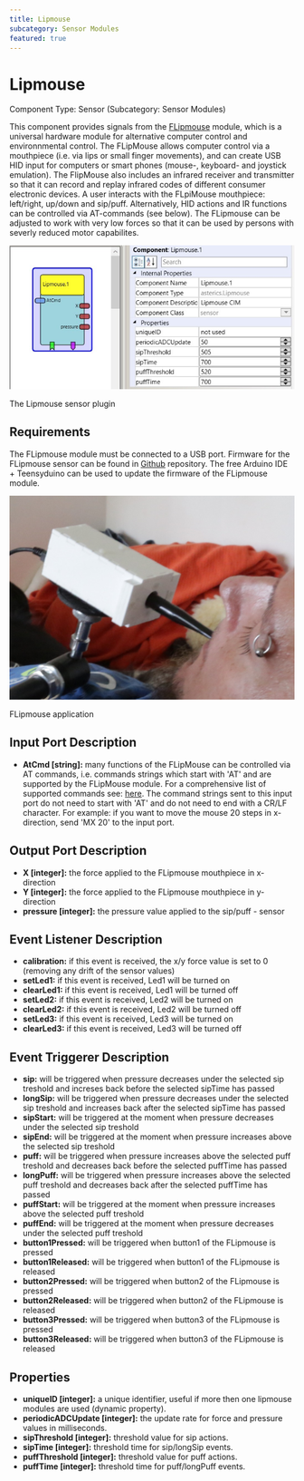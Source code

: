 ```yaml
---
title: Lipmouse
subcategory: Sensor Modules
featured: true
---
```


# Lipmouse

Component Type: Sensor (Subcategory: Sensor Modules)

This component provides signals from the [FLipmouse][1] module, which is a universal hardware module for alternative computer control and environnmental control. The FLipMouse allows computer control via a mouthpiece (i.e. via lips or small finger movements), and can create USB HID input for computers or smart phones (mouse-, keyboard- and joystick emulation). The FlipMouse also includes an infrared receiver and transmitter so that it can record and replay infrared codes of different consumer electronic devices. A user interacts with the FLpiMouse mouthpiece: left/right, up/down and sip/puff. Alternatively, HID actions and IR functions can be controlled via AT-commands (see below). The FLipmouse can be adjusted to work with very low forces so that it can be used by persons with severly reduced motor capabilites.

![Screenshot: Lipmouse plugin](./img/lipmouse.jpg "Screenshot: Lipmouse plugin")

The Lipmouse sensor plugin

## Requirements

The FLipmouse module must be connected to a USB port. Firmware for the FLipmouse sensor can be found in [Github][2] repository. The free Arduino IDE + Teensyduino can be used to update the firmware of the FLipmouse module.

![Lipmouse sensor application](./img/lipmouseapplication.jpg "Lipmouse sensor application")

FLipmouse application

## Input Port Description

- **AtCmd \[string\]:** many functions of the FLipMouse can be controlled via AT commands, i.e. commands strings which start with 'AT' and are supported by the FLipMouse module. For a comprehensive list of supported commands see: [here][3]. The command strings sent to this input port do not need to start with 'AT' and do not need to end with a CR/LF character. For example: if you want to move the mouse 20 steps in x-direction, send 'MX 20' to the input port.

## Output Port Description

- **X \[integer\]:** the force applied to the FLipmouse mouthpiece in x-direction
- **Y \[integer\]:** the force applied to the FLipmouse mouthpiece in y-direction
- **pressure \[integer\]:** the pressure value applied to the sip/puff - sensor

## Event Listener Description

- **calibration:** if this event is received, the x/y force value is set to 0 (removing any drift of the sensor values)
- **setLed1:** if this event is received, Led1 will be turned on
- **clearLed1:** if this event is received, Led1 will be turned off
- **setLed2:** if this event is received, Led2 will be turned on
- **clearLed2:** if this event is received, Led2 will be turned off
- **setLed3:** if this event is received, Led3 will be turned on
- **clearLed3:** if this event is received, Led3 will be turned off

## Event Triggerer Description

- **sip:** will be triggered when pressure decreases under the selected sip treshold and increses back before the selected sipTime has passed
- **longSip:** will be triggered when pressure decreases under the selected sip treshold and increases back after the selected sipTime has passed
- **sipStart:** will be triggered at the moment when pressure decreases under the selected sip treshold
- **sipEnd:** will be triggered at the moment when pressure increases above the selected sip treshold
- **puff:** will be triggered when pressure increases above the selected puff treshold and decreases back before the selected puffTime has passed
- **longPuff:** will be triggered when pressure increases above the selected puff treshold and decreases back after the selected puffTime has passed
- **puffStart:** will be triggered at the moment when pressure increases above the selected puff treshold
- **puffEnd:** will be triggered at the moment when pressure decreases under the selected puff treshold
- **button1Pressed:** will be triggered when button1 of the FLipmouse is pressed
- **button1Released:** will be triggered when button1 of the FLipmouse is released
- **button2Pressed:** will be triggered when button2 of the FLipmouse is pressed
- **button2Released:** will be triggered when button2 of the FLipmouse is released
- **button3Pressed:** will be triggered when button3 of the FLipmouse is pressed
- **button3Released:** will be triggered when button3 of the FLipmouse is released

## Properties

- **uniqueID \[integer\]:** a unique identifier, useful if more then one lipmouse modules are used (dynamic property).
- **periodicADCUpdate \[integer\]:** the update rate for force and pressure values in milliseconds.
- **sipThreshold \[integer\]:** threshold value for sip actions.
- **sipTime \[integer\]:** threshold time for sip/longSip events.
- **puffThreshold \[integer\]:** threshold value for puff actions.
- **puffTime \[integer\]:** threshold time for puff/longPuff events.

[1]: https://github.com/asterics/FLipMouse
[2]: https://github.com/asterics/FLipMouse
[3]: https://github.com/asterics/FLipMouse/blob/master/FLipWare/commands.h
